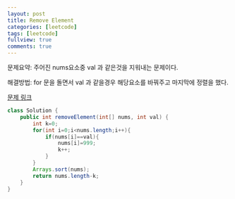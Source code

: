 ```yaml
---
layout: post
title: Remove Element
categories: [leetcode]
tags: [leetcode]
fullview: true
comments: true
---
```


문제요약: 주어진 nums요소중 val 과 같은것을 지워내는 문제이다.<br>

해결방법: for 문을 돌면서 val 과 같을경우 해당요소를 바꿔주고 마지막에 정렬을 했다.<br>

<a class="btn btn-default" href="https://leetcode.com/problems/remove-element/description/?envType=study-plan-v2&envId=top-interview-150"> 문제 링크

```java
class Solution {
    public int removeElement(int[] nums, int val) {
        int k=0;
        for(int i=0;i<nums.length;i++){
            if(nums[i]==val){
                nums[i]=999;
                k++;
            }
        }
        Arrays.sort(nums);
        return nums.length-k;
    }
}
```